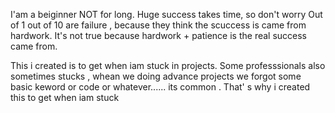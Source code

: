 I'am a beiginner NOT for long.
Huge success takes time, so don't worry
Out of 1 out of 10 are failure , because they think the scuccess is came from hardwork. 
It's not true because hardwork + patience is the real success came from.

This i created is to get when iam stuck in projects. Some professsionals also sometimes stucks ,
whean we doing advance projects we forgot some basic keword or code or whatever...... its common .
That' s why i created this to get when iam stuck

